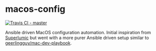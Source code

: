 # macos-config

[![Travis CI - `master`](https://travis-ci.org/ringods/macos-config.svg?branch=master)](https://travis-ci.org/ringods/macos-config)

Ansible driven MacOS configuration automation. Initial inspiration from [Superlumic](https://github.com/superlumic)
but went with a more purer Ansible driven setup similar to [geerlingguy/mac-dev-playbook](https://github.com/geerlingguy/mac-dev-playbook).
